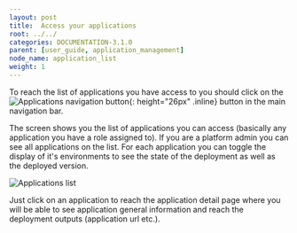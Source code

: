 ```yaml
---
layout: post
title:  Access your applications
root: ../../
categories: DOCUMENTATION-3.1.0
parent: [user_guide, application_management]
node_name: application_list
weight: 1
---
```


To reach the list of applications you have access to you should click on the ![Applications navigation button](../../images/3.1.0/user_guide/applications/app_menu.png){: height="26px" .inline} button in the main navigation bar.

The screen shows you the list of applications you can access (basically any application you have a role assigned to). If you are a platform admin you can see all applications on the list. For each application you can toggle the display of it's environments to see the state of the deployment as well as the deployed version.

![Applications list](../../images/3.1.0/user_guide/applications/application_list.png)

Just click on an application to reach the application detail page where you will be able to see application general information and reach the deployment outputs (application url etc.).

